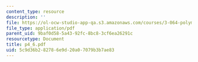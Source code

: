 ```yaml
---
content_type: resource
description: ''
file: https://ol-ocw-studio-app-qa.s3.amazonaws.com/courses/3-064-polymer-engineering-fall-2003/5c9d36b282786e9d20a07079b3b7ae83_p4_6.pdf
file_type: application/pdf
parent_uid: 9baf0d58-5a43-92fc-8bc8-3cf6ea26291c
resourcetype: Document
title: p4_6.pdf
uid: 5c9d36b2-8278-6e9d-20a0-7079b3b7ae83
---
```


